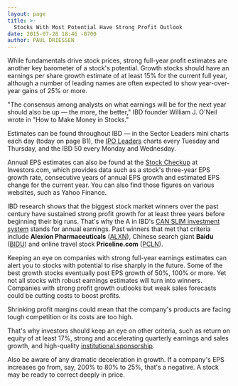 ```yaml
---
layout: page
title: >-
  Stocks With Most Potential Have Strong Profit Outlook
date: 2015-07-28 18:46 -0700
author: PAUL DRIESSEN
---
```





While fundamentals drive stock prices, strong full-year profit estimates are another key barometer of a stock's potential. Growth stocks should have an earnings per share growth estimate of at least 15% for the current full year, although a number of leading names are often expected to show year-over-year gains of 25% or more.

  

"The consensus among analysts on what earnings will be for the next year should also be up — the more, the better," IBD founder William J. O'Neil wrote in "How to Make Money in Stocks."

  

Estimates can be found throughout IBD — in the Sector Leaders mini charts each day (today on page B1), the [IPO Leaders](http://news.investors.com/iponews.htm) charts every Tuesday and Thursday, and the IBD 50 every Monday and Wednesday.

  

Annual EPS estimates can also be found at the [Stock Checkup](http://research.investors.com/stock-checkup/?nav=ResearchCheckup) at Investors.com, which provides data such as a stock's three-year EPS growth rate, consecutive years of annual EPS growth and estimated EPS change for the current year. You can also find those figures on various websites, such as Yahoo Finance.

  

IBD research shows that the biggest stock market winners over the past century have sustained strong profit growth for at least three years before beginning their big runs. That's why the A in IBD's [CAN SLIM investment system](http://education.investors.com/) stands for annual earnings. Past winners that met that criteria include **Alexion Pharmaceuticals** ([ALXN](https://research.investors.com/quote.aspx?symbol=ALXN)), Chinese search giant **Baidu** ([BIDU](https://research.investors.com/quote.aspx?symbol=BIDU)) and online travel stock **Priceline.com** ([PCLN](https://research.investors.com/quote.aspx?symbol=PCLN)).

  

Keeping an eye on companies with strong full-year earnings estimates can alert you to stocks with potential to rise sharply in the future. Some of the best growth stocks eventually post EPS growth of 50%, 100% or more. Yet not all stocks with robust earnings estimates will turn into winners. Companies with strong profit growth outlooks but weak sales forecasts could be cutting costs to boost profits.

  

Shrinking profit margins could mean that the company's products are facing tough competition or its costs are too high.

  

That's why investors should keep an eye on other criteria, such as return on equity of at least 17%, strong and accelerating quarterly earnings and sales growth, and high-quality [institutional sponsorship](http://education.investors.com/investors-corner/734297-check-for-institutional-sponsorship.htm).

  

Also be aware of any dramatic deceleration in growth. If a company's EPS increases go from, say, 200% to 80% to 25%, that's a negative. A stock may be ready to correct deeply in price.




